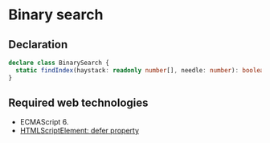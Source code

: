 # Binary search

## Declaration

```typescript
declare class BinarySearch {
  static findIndex(haystack: readonly number[], needle: number): boolean
}
```

## Required web technologies

- ECMAScript 6.
- [HTMLScriptElement: defer property](https://html.spec.whatwg.org/multipage/scripting.html#dom-script-defer)
